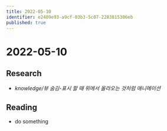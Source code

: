 ```yaml
---
title: 2022-05-10
identifier: e2409e93-a9cf-03b3-5c07-2283815306eb
published: true
---
```


# 2022-05-10

## Research

* *knowledge/뷰 숨김-표시 할 때 위에서 올라오는 것처럼 애니메이션*

## Reading

* do something
